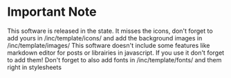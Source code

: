# Important Note
This software is released in the state. It misses the icons, don't forget to add yours in /inc/template/icons/ and add the background images in /inc/template/images/
This software doesn't include some features like markdown editor for posts or librairies in javascript. If you use it don't forget to add them!
Don't forget to also add fonts in /inc/template/fonts/ and them right in stylesheets
